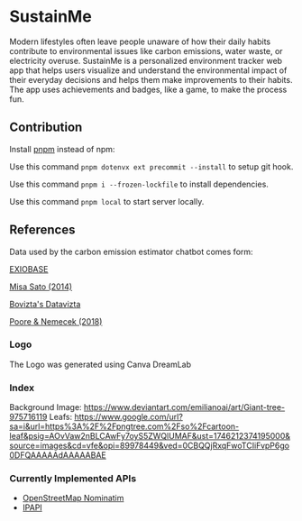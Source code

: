 # SustainMe

Modern lifestyles often leave people unaware of how their daily habits contribute to environmental issues like carbon emissions, water waste, or electricity overuse. SustainMe is a personalized environment tracker web app that helps users visualize and understand the environmental impact of their everyday decisions and helps them make improvements to their habits. The app uses achievements and badges, like a game, to make the process fun.

## Contribution

Install [pnpm](https://pnpm.io/) instead of npm:

Use this command `pnpm dotenvx ext precommit --install` to setup git hook.

Use this command `pnpm i --frozen-lockfile` to install dependencies.

Use this command `pnpm local` to start server locally.

## References
Data used by the carbon emission estimator chatbot comes form:

[EXIOBASE](https://www.exiobase.eu/index.php)

[Misa Sato (2014)](https://www.lse.ac.uk/granthaminstitute/publication/product-level-embodied-carbon-flows-in-bilateral-trade-ecological-economics/)

[Bovizta's Datavizta](https://github.com/Boavizta/datavizta)

[Poore & Nemecek (2018)](https://pubmed.ncbi.nlm.nih.gov/29853680)

### Logo

The Logo was generated using Canva DreamLab

### Index

Background Image: <https://www.deviantart.com/emilianoai/art/Giant-tree-975716119>
Leafs: <https://www.google.com/url?sa=i&url=https%3A%2F%2Fpngtree.com%2Fso%2Fcartoon-leaf&psig=AOvVaw2nBLCAwFy7oyS5ZWQlUMAF&ust=1746212374195000&source=images&cd=vfe&opi=89978449&ved=0CBQQjRxqFwoTCIiFvpP6go0DFQAAAAAdAAAAABAE>

### Currently Implemented APIs

- [OpenStreetMap Nominatim](https://nominatim.org/)
- [IPAPI](https://ipapi.com/)
